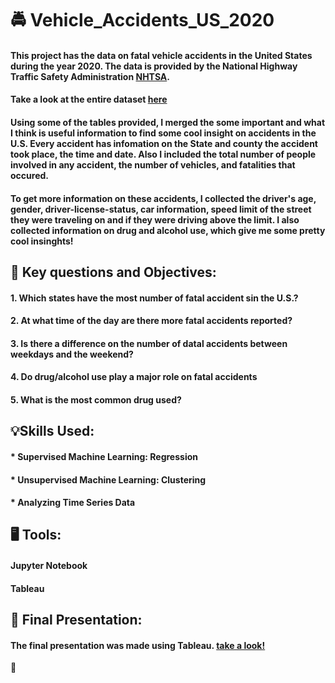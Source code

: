 # :oncoming_police_car: Vehicle_Accidents_US_2020 

#### This project has the data on fatal vehicle accidents in the United States during the year 2020. The data is provided by the National Highway Traffic Safety Administration [NHTSA](www.nhtsa.gov). 
#### Take a look at the entire dataset [here](https://www.nhtsa.gov/file-downloads?p=nhtsa/downloads/FARS/2020/National/)
#### Using some of the tables provided, I merged the some important and what I think is useful information to find some cool insight on accidents in the U.S. Every accident has infomation on the State and county the accident took place, the time and date. Also I included the total number of people involved in any accident, the number of vehicles, and fatalities that occured. 
#### To get more information on these accidents, I collected the driver's age, gender, driver-license-status, car information, speed limit of the street they were traveling on and if they were driving above the limit. I also collected information on drug and alcohol use, which give me some pretty cool insinghts! 
## :construction: Key questions and Objectives:
#### 1. Which states have the most number of fatal accident sin the U.S.?
#### 2. At what time of the day are there more fatal accidents reported?
#### 3. Is there a difference on the number of datal accidents between weekdays and the weekend? 
#### 4. Do drug/alcohol use play a major role on fatal accidents
#### 5. What is the most common drug used?
## :bulb:Skills Used:
#### * Supervised Machine Learning: Regression
#### * Unsupervised Machine Learning: Clustering
#### * Analyzing Time Series Data
## :desktop_computer: Tools:
#### Jupyter Notebook
#### Tableau
## :rotating_light: Final Presentation:
#### The final presentation was made using Tableau. [take a look!](https://public.tableau.com/shared/QGF3D26C6?:display_count=n&:origin=viz_share_link)

:stop_sign:
